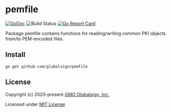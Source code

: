 # pemfile

[![GoDoc](https://godoc.org/github.com/globalsign/pemfile?status.svg)](https://godoc.org/github.com/globalsign/pemfile)
![Build Status](https://github.com/globalsign/pemfile/actions/workflows/go.yml/badge.svg)
[![Go Report Card](https://goreportcard.com/badge/github.com/globalsign/pemfile)](https://goreportcard.com/report/github.com/globalsign/pemfile)

Package pemfile contains functions for reading/writing common PKI objects
from/to PEM-encoded files.

## Install

    go get github.com/globalsign/pemfile

## License

Copyright (c) 2020-present [GMO Globalsign, Inc.](https://github.com/globalsign)

Licensed under [MIT License](./LICENSE)
